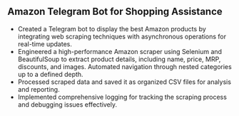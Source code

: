 ## Amazon Telegram Bot for Shopping Assistance
- Created a Telegram bot to display the best Amazon products by integrating web scraping techniques with asynchronous operations for real-time updates.
- Engineered a high-performance Amazon scraper using Selenium and BeautifulSoup to extract product details, including name, price, MRP, discounts, and images. Automated navigation through nested categories up to a defined depth.
- Processed scraped data and saved it as organized CSV files for analysis and reporting.
- Implemented comprehensive logging for tracking the scraping process and debugging issues effectively.
